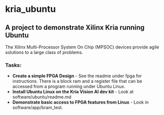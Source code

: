 # kria_ubuntu
## A project to demonstrate Xilinx Kria running Ubuntu

The Xilinx Multi-Processor System On Chip (MPSOC) devices provide agile solutions to a large class of problems.

### Tasks:
- **Create a simple FPGA Design** - See the readme under fpga for instructions.  There is a block ram and a register file that can be accessed from a program running under Ubuntu Linux.
- **Install Ubuntu Linux on the Kria Vision AI dev kit** - Look at software/ubuntu/readme.md
- **Demonstrate basic access to FPGA features from Linux** - Look in software/app/bram_test.

